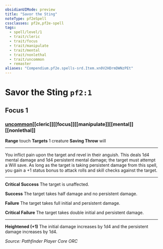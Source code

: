 ```yaml
---
obsidianUIMode: preview
title: "Savor the Sting"
noteType: pf2eSpell
cssclasses: pf2e,pf2e-spell
tags:
  - spell/level/1
  - trait/cleric
  - trait/focus
  - trait/manipulate
  - trait/mental
  - trait/nonlethal
  - trait/uncommon
  - remaster
aliases: "Compendium.pf2e.spells-srd.Item.xn0V2HDrmDWNzPEt" 
---
```

# Savor the Sting  `pf2:1`  
## Focus 1
### [uncommon](uncommon "Uncommon Rarity Trait")[[cleric]][[focus]][[manipulate]][[mental]][[nonlethal]]

**Range** touch
**Targets** 1 creature
**Saving Throw**  will
* * * 
You inflict pain upon the target and revel in their anguish. This deals 1d4 mental damage and 1d4 persistent mental damage; the target must attempt a Will save. As long as the target is taking persistent damage from this spell, you gain a +1 status bonus to attack rolls and skill checks against the target.

* * *

**Critical Success** The target is unaffected.

**Success** The target takes half damage and no persistent damage.

**Failure** The target takes full initial and persistent damage.

**Critical Failure** The target takes double initial and persistent damage.

* * *

**Heightened (+1)** The initial damage increases by 1d4 and the persistent damage increases by 1d4.

*Source: Pathfinder Player Core*
*ORC*